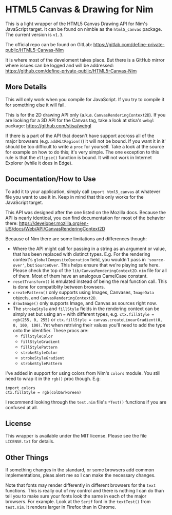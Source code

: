 HTML5 Canvas & Drawing for Nim
==============================

This is a light wrapper of the HTML5 Canvas Drawing API for Nim's JavaScript
target.  It can be found on nimble as the `html5_canvas` package. The current
version is `v1.3`.

The official repo can be found on GitLab:
https://gitlab.com/define-private-public/HTML5-Canvas-Nim

It is where most of the develoment takes place.  But there is a GitHub mirror
where issues can be logged and will be addressed:
https://github.com/define-private-public/HTML5-Canvas-Nim


More Details
------------

This will only work when you compile for JavaScript.  If you try to compile it
for something else it will fail.

This is for the 2D drawing API only (a.k.a. `CanvasRenderingContext2D`).  If you
are looking for a 3D API for the Canvas tag, take a look at stisa's `webgl`
package: https://github.com/stisa/webgl

If there is a part of the API that doesn't have support accross all of the major
browsers (e.g. `addHitRegion()`) it will not be bound.  If you want it in it'
should be too difficult to write a `proc` for yourself.  Take a look at the
source for example on how to do this; it's very simple.  The one exception to
this rule is that the `ellipse()` function is bound.  It will not work in
Internet Explorer (while it does in Edge).


Documentation/How to Use
------------------------

To add it to your application, simply call `import html5_canvas` at whatever
file you want to use it in.  Keep in mind that this only works for the
JavaScript target.

This API was designed after the one listed on the Mozilla docs.  Because the API
is nearly identical, you can find documentation for most of the behavior there:
https://developer.mozilla.org/en-US/docs/Web/API/CanvasRenderingContext2D

Because of Nim there are some limitations and differences though:
 - Where the API might call for passing in a string as an argument or value,
   that has been replaced with distinct types.  E.g. For the rendering context's
   `globalCompositeOperation` field, you wouldn't pass in `'source-over'`, but
   `SourceOver`.  This helps ensure that we're playing safe here.  Please check
   the top of the `lib/CanvasRenderingContext2D.nim` file for all of them.  Most
   of them have an analogous CamelCase constant.
 - `resetTransform()` is emulated instead of being the real function call.  This
   is done for compatiblity between browsers.
 - `createPattern()` only supports using Images, Canvases, `ImageData` objects,
   and `CanvasRenderingContext2D`.
 - `drawImage()` only supports Image, and Canvas as sources right now.
 - The `strokeStyle` and `fillStyle` fields in the rendering context can be
   simply set but using an `=` with different types, e.g. `ctx.fillStyle =
   rgb(255, 0, 255)` or `ctx.fillStyle = canvas.createLinearGradient(0, 0, 100,
   100)`.  Yet when retriving their values you'll need to add the type onto the
   identifier.  These procs are:
   - `fillStyleColor`
   - `fillStyleGradient`
   - `fillStylePattern`
   - `strokeStyleColor`
   - `strokeStyleGradient`
   - `strokeStylePattern`

I've added in support for using colors from Nim's `colors` module.  You still
need to wrap it in the `rgb()` proc though.  E.g:

    import colors
    ctx.fillStyle = rgb(colDarkGreen)

I recommend looking through the `test.nim` file's `*Test()` functions if you are
confused at all.


License
-------

This wrapper is available under the MIT license.  Please see the file
`LICENSE.txt` for details.



Other Things
------------

If something changes in the standard, or some browsers add common
implementations, pleas alert me so I can make the necessary changes.

Note that fonts may render differently in different browsers for the `text`
functions.  This is really out of my control and there is nothing I can do than
tell you to make sure your fonts look the same in each of the major browsers.
For example.  Look at the `Serif` font in the `textTest()` from `test.nim`.  It
renders larger in Firefox than in Chrome.

